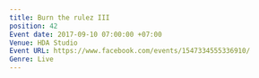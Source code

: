 ```yaml
---
title: Burn the rulez III
position: 42
Event date: 2017-09-10 07:00:00 +07:00
Venue: HDA Studio
Event URL: https://www.facebook.com/events/1547334555336910/
Genre: Live
---
```


